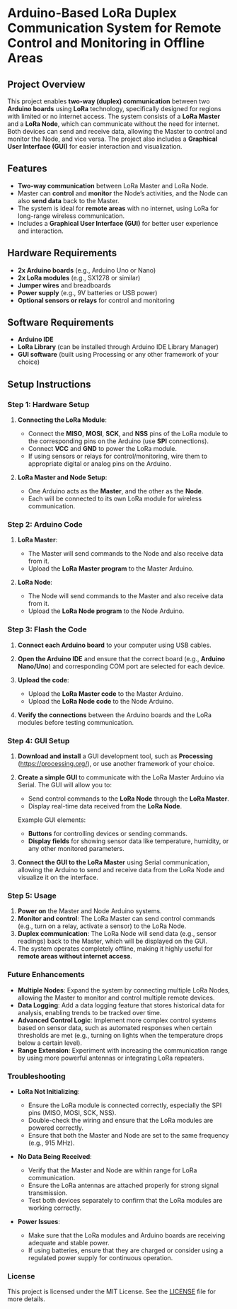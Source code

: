 # Arduino-Based LoRa Duplex Communication System for Remote Control and Monitoring in Offline Areas

## Project Overview
This project enables **two-way (duplex) communication** between two **Arduino boards** using **LoRa** technology, specifically designed for regions with limited or no internet access. The system consists of a **LoRa Master** and a **LoRa Node**, which can communicate without the need for internet. Both devices can send and receive data, allowing the Master to control and monitor the Node, and vice versa. The project also includes a **Graphical User Interface (GUI)** for easier interaction and visualization.

## Features
- **Two-way communication** between LoRa Master and LoRa Node.
- Master can **control** and **monitor** the Node’s activities, and the Node can also **send data** back to the Master.
- The system is ideal for **remote areas** with no internet, using LoRa for long-range wireless communication.
- Includes a **Graphical User Interface (GUI)** for better user experience and interaction.

## Hardware Requirements
- **2x Arduino boards** (e.g., Arduino Uno or Nano)
- **2x LoRa modules** (e.g., SX1278 or similar)
- **Jumper wires** and breadboards
- **Power supply** (e.g., 9V batteries or USB power)
- **Optional sensors or relays** for control and monitoring

## Software Requirements
- **Arduino IDE**
- **LoRa Library** (can be installed through Arduino IDE Library Manager)
- **GUI software** (built using Processing or any other framework of your choice)

## Setup Instructions
### Step 1: Hardware Setup
1. **Connecting the LoRa Module**:
   - Connect the **MISO**, **MOSI**, **SCK**, and **NSS** pins of the LoRa module to the corresponding pins on the Arduino (use **SPI** connections).
   - Connect **VCC** and **GND** to power the LoRa module.
   - If using sensors or relays for control/monitoring, wire them to appropriate digital or analog pins on the Arduino.

2. **LoRa Master and Node Setup**:
   - One Arduino acts as the **Master**, and the other as the **Node**.
   - Each will be connected to its own LoRa module for wireless communication.

### Step 2: Arduino Code
1. **LoRa Master**:
   - The Master will send commands to the Node and also receive data from it.
   - Upload the **LoRa Master program** to the Master Arduino.

2. **LoRa Node**:
   - The Node will send commands to the Master and also receive data from it.
   - Upload the **LoRa Node program** to the Node Arduino.

### Step 3: Flash the Code
1. **Connect each Arduino board** to your computer using USB cables.
2. **Open the Arduino IDE** and ensure that the correct board (e.g., **Arduino Nano/Uno**) and corresponding COM port are selected for each device.
3. **Upload the code**:
   - Upload the **LoRa Master code** to the Master Arduino.
   - Upload the **LoRa Node code** to the Node Arduino.

4. **Verify the connections** between the Arduino boards and the LoRa modules before testing communication.

### Step 4: GUI Setup
1. **Download and install** a GUI development tool, such as **Processing** (https://processing.org/), or use another framework of your choice.
2. **Create a simple GUI** to communicate with the LoRa Master Arduino via Serial. The GUI will allow you to:
   - Send control commands to the **LoRa Node** through the **LoRa Master**.
   - Display real-time data received from the **LoRa Node**.
   
   Example GUI elements:
   - **Buttons** for controlling devices or sending commands.
   - **Display fields** for showing sensor data like temperature, humidity, or any other monitored parameters.
   
3. **Connect the GUI to the LoRa Master** using Serial communication, allowing the Arduino to send and receive data from the LoRa Node and visualize it on the interface.

### Step 5: Usage
1. **Power on** the Master and Node Arduino systems.
2. **Monitor and control**: The LoRa Master can send control commands (e.g., turn on a relay, activate a sensor) to the LoRa Node.
3. **Duplex communication**: The LoRa Node will send data (e.g., sensor readings) back to the Master, which will be displayed on the GUI.
4. The system operates completely offline, making it highly useful for **remote areas without internet access**.

### Future Enhancements
- **Multiple Nodes**: Expand the system by connecting multiple LoRa Nodes, allowing the Master to monitor and control multiple remote devices.
- **Data Logging**: Add a data logging feature that stores historical data for analysis, enabling trends to be tracked over time.
- **Advanced Control Logic**: Implement more complex control systems based on sensor data, such as automated responses when certain thresholds are met (e.g., turning on lights when the temperature drops below a certain level).
- **Range Extension**: Experiment with increasing the communication range by using more powerful antennas or integrating LoRa repeaters.

### Troubleshooting
- **LoRa Not Initializing**:
   - Ensure the LoRa module is connected correctly, especially the SPI pins (MISO, MOSI, SCK, NSS).
   - Double-check the wiring and ensure that the LoRa modules are powered correctly.
   - Ensure that both the Master and Node are set to the same frequency (e.g., 915 MHz).

- **No Data Being Received**:
   - Verify that the Master and Node are within range for LoRa communication.
   - Ensure the LoRa antennas are attached properly for strong signal transmission.
   - Test both devices separately to confirm that the LoRa modules are working correctly.

- **Power Issues**:
   - Make sure that the LoRa modules and Arduino boards are receiving adequate and stable power.
   - If using batteries, ensure that they are charged or consider using a regulated power supply for continuous operation.

### License
This project is licensed under the MIT License. See the [LICENSE](LICENSE) file for more details.
